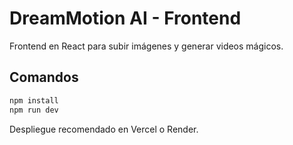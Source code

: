 # DreamMotion AI - Frontend

Frontend en React para subir imágenes y generar videos mágicos.

## Comandos

```bash
npm install
npm run dev
```

Despliegue recomendado en Vercel o Render.
